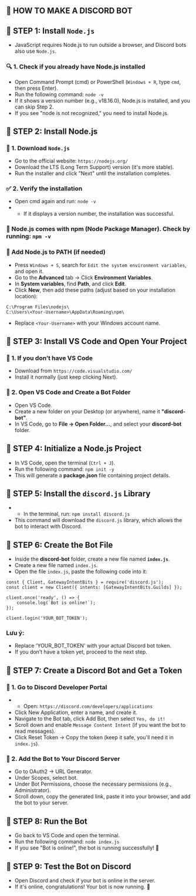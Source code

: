 ## 🚀 HOW TO MAKE A DISCORD BOT  
## 📌 STEP 1: Install `Node.js`  
- JavaScript requires Node.js to run outside a browser, and Discord bots also use `Node.js`.  
### 🔍 1. Check if you already have Node.js installed  
- Open Command Prompt (cmd) or PowerShell (`Windows + R`, type `cmd`, then press Enter).  
- Run the following command: ```node -v```
- If it shows a version number (e.g., v18.16.0), Node.js is installed, and you can skip Step 2.  
- If you see "node is not recognized," you need to install Node.js.  
## 📌 STEP 2: Install Node.js  
### 🔽 1. Download `Node.js`  
- Go to the official website: `https://nodejs.org/`  
- Download the LTS (Long Term Support) version (it's more stable).  
- Run the installer and click "Next" until the installation completes. 
### ✅ 2. Verify the installation  
- Open cmd again and run: ```node -v```
- - If it displays a version number, the installation was successful.  
### 🎯 Node.js comes with npm (Node Package Manager). Check by running: ```npm -v```
### 📂 Add Node.js to PATH (if needed)  
- Press `Windows + S`, search for `Edit the system environment variables`, and open it.  
- Go to the **Advanced** tab → Click **Environment Variables**.
- In **System variables**, find **Path**, and click **Edit**.  
- Click **New**, then add these paths (adjust based on your installation location):  
```
C:\Program Files\nodejs\
C:\Users\<Your-Username>\AppData\Roaming\npm\
```
- Replace `<Your-Username>` with your Windows account name.  
## 📌 STEP 3: Install VS Code and Open Your Project  
### 🔽 1. If you don’t have VS Code  
- Download from `https://code.visualstudio.com/` 
- Install it normally (just keep clicking Next).
### 📂 2. Open VS Code and Create a Bot Folder  
- Open VS Code.  
- Create a new folder on your Desktop (or anywhere), name it **"discord-bot"**.  
- In VS Code, go to **File → Open Folder…**, and select your **discord-bot** folder. 
## 📌 STEP 4: Initialize a Node.js Project  
- In VS Code, open the terminal (`Ctrl + J`).  
- Run the following command: ```npm init -y```
- This will generate a **package.json** file containing project details.  
## 📌 STEP 5: Install the `discord.js` Library  
- - In the terminal, run: ```npm install discord.js```
- This command will download the `discord.js` library, which allows the bot to interact with Discord.  
## 📌 STEP 6: Create the Bot File  
- Inside the **discord-bot** folder, create a new file named **`index.js`**.  
- Create a new file named `index.js`.
- Open the file `index.js`, paste the following code into it:
```
const { Client, GatewayIntentBits } = require('discord.js');
const client = new Client({ intents: [GatewayIntentBits.Guilds] });

client.once('ready', () => {
    console.log(`Bot is online!`);
});

client.login('YOUR_BOT_TOKEN');
```
### Lưu ý:
- Replace 'YOUR_BOT_TOKEN' with your actual Discord bot token.
- If you don’t have a token yet, proceed to the next step.
## 📌 STEP 7: Create a Discord Bot and Get a Token
### 🔽 1. Go to Discord Developer Portal
- - Open: `https://discord.com/developers/applications`
- Click New Application, enter a name, and create it.
- Navigate to the Bot tab, click Add Bot, then select `Yes, do it!`
- Scroll down and enable `Message Content Intent` (if you want the bot to read messages).
- Click Reset Token → Copy the token (keep it safe, you'll need it in `index.js`).
### 🔽 2. Add the Bot to Your Discord Server
- Go to OAuth2 → URL Generator.
- Under Scopes, select bot.
- Under Bot Permissions, choose the necessary permissions (e.g., Administrator).
- Scroll down, copy the generated link, paste it into your browser, and add the bot to your server.
## 📌 STEP 8: Run the Bot
- Go back to VS Code and open the terminal.
- Run the following command: ```node index.js```
- If you see "Bot is online!", the bot is running successfully! 🎉
## 📌 STEP 9: Test the Bot on Discord
- Open Discord and check if your bot is online in the server.
- If it's online, congratulations! Your bot is now running. 🎊
